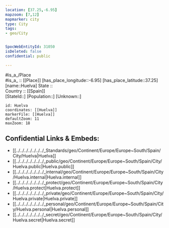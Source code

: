 ```yaml
---
location: [37.25,-6.95] 
mapzoom: [7,12] 
mapmarker: city 
type: City
tags:
- geo/City


SpocWebEntityId: 31050
isDeleted: false
confidential: public

---
```

#is_a_/Place  
#is_a_ :: [[Place]] 
[has_place_longitude::-6.95] 
[has_place_latitude::37.25] 
[name::Huelva] 
State ::  
Country :: [[Spain]]  
[StateId::] 
[Population::] 
[Unknown::] 


```leaflet
id: Huelva
coordinates: [[Huelva]] 
markerFile: [[Huelva]] 
defaultZoom: 11 
maxZoom: 18
```


## Confidential Links & Embeds: 
- [[../../../../../../../_Standards/geo/Continent/Europe/Europe~South/Spain/City/Huelva|Huelva]] 
- [[../../../../../../../_public/geo/Continent/Europe/Europe~South/Spain/City/Huelva.public|Huelva.public]] 
- [[../../../../../../../_internal/geo/Continent/Europe/Europe~South/Spain/City/Huelva.internal|Huelva.internal]] 
- [[../../../../../../../_protect/geo/Continent/Europe/Europe~South/Spain/City/Huelva.protect|Huelva.protect]] 
- [[../../../../../../../_private/geo/Continent/Europe/Europe~South/Spain/City/Huelva.private|Huelva.private]] 
- [[../../../../../../../_personal/geo/Continent/Europe/Europe~South/Spain/City/Huelva.personal|Huelva.personal]] 
- [[../../../../../../../_secret/geo/Continent/Europe/Europe~South/Spain/City/Huelva.secret|Huelva.secret]] 
